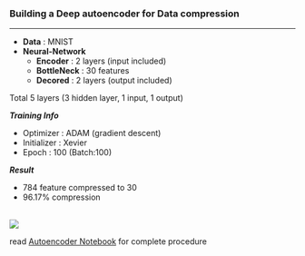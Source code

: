 ### Building a Deep autoencoder for Data compression
***
* **Data** : MNIST  
* **Neural-Network**
  * **Encoder** : 2 layers (input included)
  * **BottleNeck** : 30 features
  * **Decored** : 2 layers (output included)

Total 5 layers (3 hidden layer, 1 input, 1 output)

***Training Info***
  * Optimizer : ADAM (gradient descent)
  * Initializer : Xevier
  * Epoch : 100 (Batch:100)

***Result***
* 784 feature compressed to 30
* 96.17% compression
<br>
<img src='https://i.ibb.co/pJXLCZb/download.png'>

<br>

read [Autoencoder Notebook](https://github.com/ashish-2005/Autoencoder/blob/master/Untitled0.ipynb) for complete procedure
